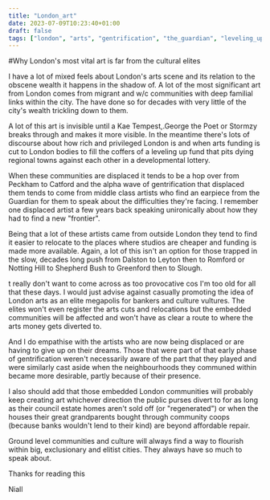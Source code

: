 ```yaml
---
title: "London_art"
date: 2023-07-09T10:23:40+01:00
draft: false
tags: ["london", "arts", "gentrification", "the_guardian", "leveling_up"]
---
```

#Why London's most vital art is far from the cultural elites

I have a lot of mixed feels about London's arts scene and its relation to the obscene wealth it happens in the shadow of. A lot of the most significant art from London comes from migrant and w/c communities with deep familial links within the city. The have done so for decades with very little of the city's wealth trickling down to them. 

A lot of this art is invisible until a Kae Tempest,.George the Poet or Stormzy breaks through and makes it more visible. In the meantime there's lots of discourse about how rich and privileged London is and when arts funding is cut to London bodies to fill the coffers of a leveling up fund that pits dying regional towns against each other in a developmental lottery. 

When these communities are displaced it tends to be a hop over from Peckham to Catford and the alpha wave of gentrification that displaced them tends to come from middle class artists who find an earpiece from the Guardian for them to speak about the difficulties they're facing. I remember one displaced artist a few years back speaking unironically about how they had to find a new "frontier". 

Being that a lot of these artists came from outside London they tend to find it easier to relocate to the places where studios are cheaper and funding is made more available. Again, a lot of this isn't an option for those trapped in the slow, decades long  push from Dalston to Leyton then to Romford or Notting Hill to Shepherd Bush to Greenford then to Slough.

t really don't want to come across as too provocative cos I'm too old for all that these days. I would just advise against casually promoting the idea of London arts as an elite megapolis for bankers and culture vultures. The elites won't even register the arts cuts and relocations but the embedded communities will be affected and won't have as clear a route to where the arts money gets diverted to.

And I do empathise with the artists who are now being displaced or are having to give up on their dreams. Those that were part of that early phase of gentrification weren't necessarily aware of the part that they played and were similarly cast aside when the neighbourhoods they communed within became more desirable, partly because of their presence.

I also should add that those embedded London communities will probably keep creating art whichever direction the public purses divert to for as long as their council estate homes aren't sold off (or "regenerated") or when the houses their great grandparents bought through community coops (because banks wouldn't lend to their kind) are beyond affordable repair.

Ground level communities and culture will always find a way to flourish within big, exclusionary and elitist cities. They always have so much to speak about.

Thanks for reading this

Niall

